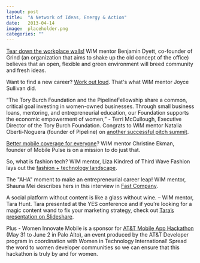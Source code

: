 ```yaml
---
layout: post
title:  "A Network of Ideas, Energy & Action"
date:   2013-04-14
image:  placeholder.png
categories: ""
---
```


[Tear down the workplace walls!](http://www.psfk.com/2013/04/benjamin-dyett-psfk-2013.html) WIM mentor Benjamin Dyett, co-founder of Grind (an organization that aims to shake up the old concept of the office) believes that an open, flexible and green environment will breed community and fresh ideas.

Want to find a new career? [Work out loud](http://johnstepper.com/2013/04/13/working-out-loud-when-youre-looking-for-a-new-career/). That's what WIM mentor Joyce Sullivan did.

“The Tory Burch Foundation and the PipelineFellowship share a common, critical goal investing in women-owned businesses. Through small business loans, mentoring, and entrepreneurial education, our Foundation supports the economic empowerment of women,” - Terri McCullough, Executive Director of the Tory Burch Foundation. Congrats to WIM mentor Natalia Oberti-Noguera (founder of Pipeline) on [another successful pitch summit](http://www.thejanedough.com/pitch-perfect-isn%E2%80%99t-possible-%E2%80%94-but-get-up-anyways/).

[Better mobile coverage for everyone](http://blogs.sap.com/innovation/mobile-applications/mobile-crowdsourcing-for-greater-good-030285)? WIM mentor Christine Ekman, founder of Mobile Pulse is on a mission to do just that.

So, what is fashion tech? WIM mentor, Liza Kindred of Third Wave Fashion lays out the [fashion + technology landscape](http://thirdwavefashion.com/2013/04/event-recap-the-state-of-fashion-tech-a-keynote-by-liza-kindred/).

The "AHA" moment to make an entrepreneurial career leap! WIM mentor, Shauna Mei describes hers in this interview in [Fast Company](http://www.fastcompany.com/3007609/takeaway/how-know-its-right-time-career-leap).

A social platform without content is like a glass without wine. – WIM mentor, Tara Hunt. Tara presented at the YES conference and if you’re looking for a magic content wand to fix your marketing strategy, check out [Tara’s presentation on Slideshare](http://www.slideshare.net/missrogue/here-is-your-magic-content-wand).

Plus - Women Innovate Mobile is a sponsor for [AT&T Mobile App Hackathon](http://www.eventbrite.com/e/att-mobile-app-hackathon-women-in-technology-tickets-5977263155) (May 31 to June 2 in Palo Alto), an event produced by the AT&T Developer program in coordination with Women in Technology International! Spread the word to women developer communities so we can ensure that this hackathon is truly by and for women.